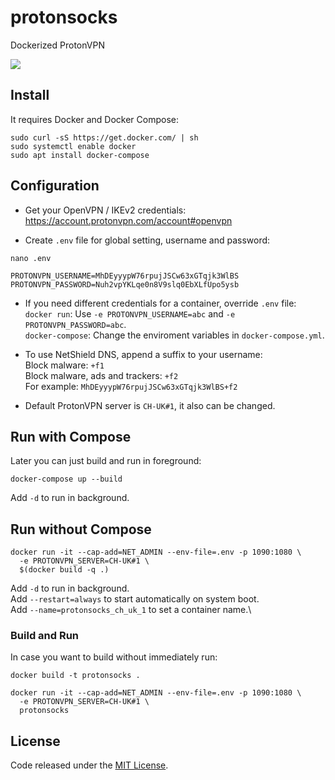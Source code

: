 # protonsocks

Dockerized ProtonVPN

![](https://img.shields.io/github/license/LuKks/protonsocks.svg)

## Install
It requires Docker and Docker Compose:
```
sudo curl -sS https://get.docker.com/ | sh
sudo systemctl enable docker
sudo apt install docker-compose
```

## Configuration
- Get your OpenVPN / IKEv2 credentials:\
https://account.protonvpn.com/account#openvpn

- Create `.env` file for global setting, username and password:
```
nano .env
```
```
PROTONVPN_USERNAME=MhDEyyypW76rpujJSCw63xGTqjk3WlBS
PROTONVPN_PASSWORD=Nuh2vpYKLqe0n8V9slq0EbXLfUpo5ysb
```

- If you need different credentials for a container, override `.env` file:\
`docker run`: Use `-e PROTONVPN_USERNAME=abc` and `-e PROTONVPN_PASSWORD=abc`.\
`docker-compose`: Change the enviroment variables in `docker-compose.yml`.

- To use NetShield DNS, append a suffix to your username:\
Block malware: `+f1`\
Block malware, ads and trackers: `+f2`\
For example: `MhDEyyypW76rpujJSCw63xGTqjk3WlBS+f2`

- Default ProtonVPN server is `CH-UK#1`, it also can be changed.

## Run with Compose
Later you can just build and run in foreground:
```
docker-compose up --build
```
Add `-d` to run in background.

## Run without Compose
```
docker run -it --cap-add=NET_ADMIN --env-file=.env -p 1090:1080 \
  -e PROTONVPN_SERVER=CH-UK#1 \
  $(docker build -q .)
```
Add `-d` to run in background.\
Add `--restart=always` to start automatically on system boot.\
Add `--name=protonsocks_ch_uk_1` to set a container name.\

### Build and Run
In case you want to build without immediately run:
```
docker build -t protonsocks .

docker run -it --cap-add=NET_ADMIN --env-file=.env -p 1090:1080 \
  -e PROTONVPN_SERVER=CH-UK#1 \
  protonsocks
```

## License
Code released under the [MIT License](https://github.com/LuKks/protonsocks/blob/master/LICENSE).
